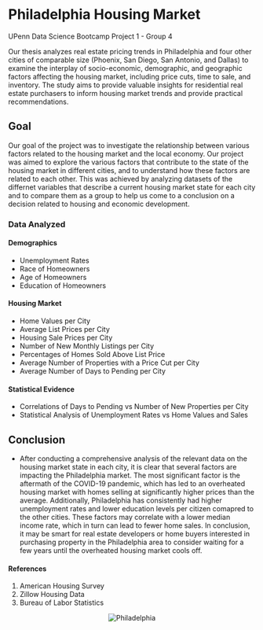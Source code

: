 # Philadelphia Housing Market
UPenn Data Science Bootcamp Project 1 - Group 4

Our thesis analyzes real estate pricing trends in Philadelphia and four other cities of comparable size (Phoenix, San Diego, San Antonio, and Dallas) to examine the interplay of socio-economic, demographic, and geographic factors affecting the housing market, including price cuts, time to sale, and inventory. The study aims to provide valuable insights for residential real estate purchasers to inform housing market trends and provide practical recommendations.

## Goal
Our goal of the project was to investigate the relationship between various factors related to the housing market and the local economy. Our project was aimed to explore the various factors that contribute to the state of the housing market in different cities, and to understand how these factors are related to each other. This was achieved by analyzing datasets of the differnet variables that describe a current housing market state for each city and to compare them as a group to help us come to a conclusion on a decision related to housing and economic development.

### Data Analyzed

#### Demographics
  * Unemployment Rates
  * Race of Homeowners
  * Age of Homeowners
  * Education of Homeowners
  
#### Housing Market
  * Home Values per City
  * Average List Prices per City
  * Housing Sale Prices per City
  * Number of New Monthly Listings per City
  * Percentages of Homes Sold Above List Price
  * Average Number of Properties with a Price Cut per City
  * Average Number of Days to Pending per City
  
#### Statistical Evidence
  * Correlations of Days to Pending vs Number of New Properties per City
  * Statistical Analysis of Unemployment Rates vs Home Values and Sales

## Conclusion
  * After conducting a comprehensive analysis of the relevant data on the housing market state in each city, it is clear that several factors are impacting the Philadelphia market. The most significant factor is the aftermath of the COVID-19 pandemic, which has led to an overheated housing market with homes selling at significantly higher prices than the average. Additionally, Philadelphia has consistently had higher unemployment rates and lower education levels per citizen comapred to the other cities. These factors may correlate with a lower median income rate, which in turn can lead to fewer home sales. In conclusion, it may be smart for real estate developers or home buyers interested in purchasing property in the Philadelphia area to consider waiting for a few years until the overheated housing market cools off.

#### References 
1. American Housing Survey
2. Zillow Housing Data
3. Bureau of Labor Statistics

<p align="center">
  <img src="https://www.discoverphl.com/wp-content/uploads/2021/07/Philadelphia-Museum-of-Art-and-skyline.-Photo-by-Elevated-Angles-1.jpg" alt="Philadelphia">
</p>

